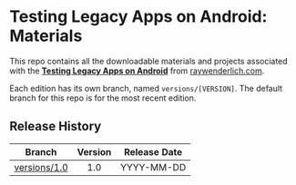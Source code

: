 # Testing Legacy Apps on Android: Materials

This repo contains all the downloadable materials and projects associated with the **[Testing Legacy Apps on Android](https://www.raywenderlich.com/library)** from [raywenderlich.com](https://www.raywenderlich.com).

Each edition has its own branch, named `versions/[VERSION]`. The default branch for this repo is for the most recent edition.

## Release History

| Branch                                                                                  | Version | Release Date |
| --------------------------------------------------------------------------------------- |:-------:|:------------:|
| [versions/1.0](https://github.com/raywenderlich/video-tlaa-materials/tree/versions/1.0) | 1.0     | YYYY-MM-DD   |
